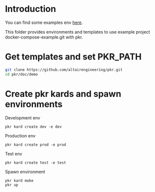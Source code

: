 # Introduction

You can find some examples env [here](demo).

This folder provides environments and templates to use example project
docker-compose-example.git with pkr.

# Get templates and set PKR_PATH

```bash
git clone https://github.com/altairengineering/pkr.git
cd pkr/doc/demo
```

# Create pkr kards and spawn environments

Development env

    pkr kard create dev -e dev

Production env

    pkr kard create prod -e prod

Test env

    pkr kard create test -e test

Spawn environment

    pkr kard make
    pkr up
